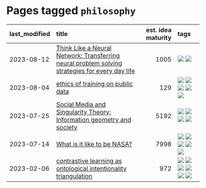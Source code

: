 # Pages tagged `philosophy`

|last_modified|title|est. idea maturity|tags
|:---|:---|---:|:---|
|2023-08-12|[Think Like a Neural Network: Transferring neural problem solving strategies for every day life](../think_like_an_ann.md)|1005|[![](https://img.shields.io/badge/tag-philosophy-5fba1d)](../tags/philosophy.md) [![](https://img.shields.io/badge/tag-publication-752fd7)](../tags/publication.md)|
|2023-08-04|[ethics of training on public data](../ethics_of_public_data.md)|129|[![](https://img.shields.io/badge/tag-ai_ethics-4ed36d)](../tags/ai_ethics.md) [![](https://img.shields.io/badge/tag-ethics-e127da)](../tags/ethics.md) [![](https://img.shields.io/badge/tag-fair_use-c9145c)](../tags/fair_use.md) [![](https://img.shields.io/badge/tag-philosophy-5fba1d)](../tags/philosophy.md) [![](https://img.shields.io/badge/tag-remix_culture-7ffa70)](../tags/remix_culture.md)|
|2023-07-25|[Social Media and Singularity Theory: Information geometry and society](../social_singularities.md)|5192|[![](https://img.shields.io/badge/tag-alignment-fe4dc)](../tags/alignment.md) [![](https://img.shields.io/badge/tag-information_geometry-34720)](../tags/information_geometry.md) [![](https://img.shields.io/badge/tag-philosophy-5fba1d)](../tags/philosophy.md) [![](https://img.shields.io/badge/tag-publication-752fd7)](../tags/publication.md)|
|2023-07-14|[What is it like to be NASA?](../what_is_it_like_to_be_nasa.md)|7998|[![](https://img.shields.io/badge/tag-disunity_of_identity-d47f6f)](../tags/disunity_of_identity.md) [![](https://img.shields.io/badge/tag-organization_as_entity-913db)](../tags/organization_as_entity.md) [![](https://img.shields.io/badge/tag-philosophy-5fba1d)](../tags/philosophy.md) [![](https://img.shields.io/badge/tag-society_of_mind-193ec4)](../tags/society_of_mind.md) [![](https://img.shields.io/badge/tag-theory_of_mind-8b3cb7)](../tags/theory_of_mind.md)|
|2023-02-06|[contrastive learning as ontological intentionality triangulation](../contrastive_learning_as_ontological_intentionality_triangulation.md)|972|[![](https://img.shields.io/badge/tag-meta-22d494)](../tags/meta.md) [![](https://img.shields.io/badge/tag-philosophy-5fba1d)](../tags/philosophy.md) [![](https://img.shields.io/badge/tag-semiotics-f59257)](../tags/semiotics.md) [![](https://img.shields.io/badge/tag-synesthesia-467a7)](../tags/synesthesia.md) [![](https://img.shields.io/badge/tag-theory-bbc42)](../tags/theory.md) [![](https://img.shields.io/badge/tag-wip-6013c8)](../tags/wip.md)|